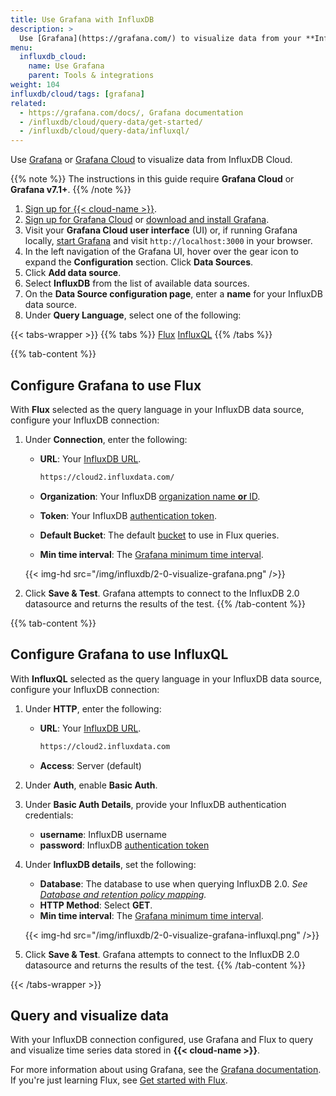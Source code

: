 ```yaml
---
title: Use Grafana with InfluxDB
description: >
  Use [Grafana](https://grafana.com/) to visualize data from your **InfluxDB** instance.
menu:
  influxdb_cloud:
    name: Use Grafana
    parent: Tools & integrations
weight: 104
influxdb/cloud/tags: [grafana]
related:
  - https://grafana.com/docs/, Grafana documentation
  - /influxdb/cloud/query-data/get-started/
  - /influxdb/cloud/query-data/influxql/
---
```


Use [Grafana](https://grafana.com/) or [Grafana Cloud](https://grafana.com/products/cloud/)
to visualize data from InfluxDB Cloud.

{{% note %}}
The instructions in this guide require **Grafana Cloud** or **Grafana v7.1+**.
{{% /note %}}

1. [Sign up for {{< cloud-name >}}](/influxdb/cloud/get-started/).
2. [Sign up for Grafana Cloud](https://grafana.com/products/cloud/) or
   [download and install Grafana](https://grafana.com/grafana/download).
3. Visit your **Grafana Cloud user interface** (UI) or, if running Grafana locally,
   [start Grafana](https://grafana.com/docs/grafana/latest/installation/) and visit
   `http://localhost:3000` in your browser.
4. In the left navigation of the Grafana UI, hover over the gear
   icon to expand the **Configuration** section. Click **Data Sources**.
5. Click **Add data source**.
6. Select **InfluxDB** from the list of available data sources.
7. On the **Data Source configuration page**, enter a **name** for your InfluxDB data source.
8. Under **Query Language**, select one of the following:

{{< tabs-wrapper >}}
{{% tabs %}}
[Flux](#)
[InfluxQL](#)
{{% /tabs %}}
<!---------------------------- BEGIN FLUX CONTENT ---------------------------->
{{% tab-content %}}

## Configure Grafana to use Flux

With **Flux** selected as the query language in your InfluxDB data source,
configure your InfluxDB connection:

1. Under **Connection**, enter the following:

    - **URL**: Your [InfluxDB URL](/influxdb/cloud/reference/urls/).

        ```sh
        https://cloud2.influxdata.com/
        ```

    - **Organization**: Your InfluxDB [organization name **or** ID](/influxdb/cloud/organizations/view-orgs/).
    - **Token**: Your InfluxDB [authentication token](/influxdb/cloud/security/tokens/).
    - **Default Bucket**: The default [bucket](/influxdb/cloud/organizations/buckets/) to use in Flux queries.
    - **Min time interval**: The [Grafana minimum time interval](https://grafana.com/docs/grafana/latest/features/datasources/influxdb/#min-time-interval).

    {{< img-hd src="/img/influxdb/2-0-visualize-grafana.png" />}}

2. Click **Save & Test**. Grafana attempts to connect to the InfluxDB 2.0 datasource
   and returns the results of the test.
{{% /tab-content %}}
<!----------------------------- END FLUX CONTENT ----------------------------->
<!-------------------------- BEGIN INFLUXQL CONTENT -------------------------->
{{% tab-content %}}

## Configure Grafana to use InfluxQL

With **InfluxQL** selected as the query language in your InfluxDB data source,
configure your InfluxDB connection:

1. Under **HTTP**, enter the following:

    - **URL**: Your [InfluxDB URL](/influxdb/cloud/reference/urls/).

        ```sh
        https://cloud2.influxdata.com
        ```
    - **Access**: Server (default)

2. Under **Auth**, enable **Basic Auth**.
3. Under **Basic Auth Details**, provide your InfluxDB authentication credentials:

    - **username**: InfluxDB username
    - **password**: InfluxDB [authentication token](/influxdb/cloud/security/tokens/)

4. Under **InfluxDB details**, set the following:

    - **Database**: The database to use when querying InfluxDB 2.0.
      _See [Database and retention policy mapping](/influxdb/cloud/reference/api/influxdb-1x/dbrp/)._
    - **HTTP Method**: Select **GET**.
    - **Min time interval**: The [Grafana minimum time interval](https://grafana.com/docs/grafana/latest/features/datasources/influxdb/#min-time-interval).

    {{< img-hd src="/img/influxdb/2-0-visualize-grafana-influxql.png" />}}

5. Click **Save & Test**. Grafana attempts to connect to the InfluxDB 2.0 datasource
   and returns the results of the test.
{{% /tab-content %}}
<!--------------------------- END INFLUXQL CONTENT --------------------------->
{{< /tabs-wrapper >}}

## Query and visualize data

With your InfluxDB connection configured, use Grafana and Flux to query and
visualize time series data stored in **{{< cloud-name >}}**.

For more information about using Grafana, see the [Grafana documentation](https://grafana.com/docs/).
If you're just learning Flux, see [Get started with Flux](/influxdb/cloud/query-data/get-started/).
